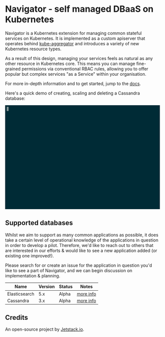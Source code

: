# Navigator - self managed DBaaS on Kubernetes

Navigator is a Kubernetes extension for managing common stateful services on
Kubernetes. It is implemented as a custom apiserver that operates behind
[kube-aggregator](https://github.com/kubernetes/kube-aggregator) and introduces
a variety of new Kubernetes resource types.

As a result of this design, managing your services feels as natural as any
other resource in Kubernetes core. This means you can manage fine-grained
permissions via conventional RBAC rules, allowing you to offer popular but
complex services "as a Service" within your organisation.

For more in-depth information and to get started, jump to the [docs](https://navigator-dbaas.readthedocs.io).

Here's a quick demo of creating, scaling and deleting a Cassandra database:

![](docs/images/demo.gif)

## Supported databases

Whilst we aim to support as many common applications as possible, it does take
a certain level of operational knowledge of the applications in question in
order to develop a pilot. Therefore, we'd like to reach out to others that are
interested in our efforts & would like to see a new application added (or
existing one improved!).

Please search for or create an issue for the application in question you'd like
to see a part of Navigator, and we can begin discussion on implementation &
planning.

| Name          | Version   | Status      | Notes                                                                             |
| ------------- | --------- | ----------- | --------------------------------------------------------------------------------- |
| Elasticsearch | 5.x       | Alpha       | [more info](https://navigator-dbaas.readthedocs.io/en/latest/elasticsearch.html)  |
| Cassandra     | 3.x       | Alpha       | [more info](https://navigator-dbaas.readthedocs.io/en/latest/cassandra.html)      |

## Credits

An open-source project by [Jetstack.io](https://www.jetstack.io/).
